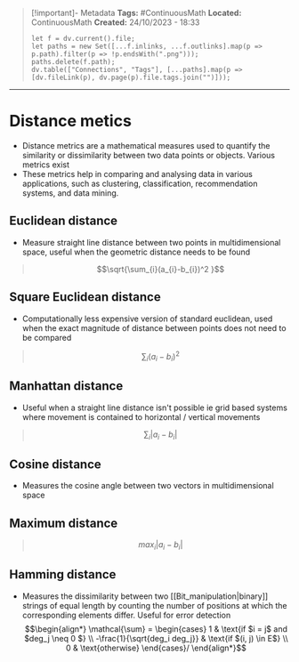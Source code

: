 > [!important]- Metadata
> **Tags:** #ContinuousMath 
> **Located:** ContinuousMath
> **Created:** 24/10/2023 - 18:33
> ```dataviewjs
> let f = dv.current().file;
> let paths = new Set([...f.inlinks, ...f.outlinks].map(p => p.path).filter(p => !p.endsWith(".png")));
> paths.delete(f.path);
> dv.table(["Connections", "Tags"], [...paths].map(p => [dv.fileLink(p), dv.page(p).file.tags.join("")]));
> ```

___
# Distance metics
- Distance metrics are a mathematical measures used to quantify the similarity or dissimilarity between two data points or objects. Various metrics exist
- These metrics help in comparing and analysing data in various applications, such as clustering, classification, recommendation systems, and data mining.
## Euclidean distance
- Measure straight line distance between two points in multidimensional space, useful when the geometric distance needs to be found 

>$$\sqrt{\sum_{i}(a_{i}-b_{i})^2 }$$

## Square Euclidean distance
- Computationally less expensive version of standard euclidean, used when the exact magnitude of distance between points does not need to be compared 

>$$\sum_{i}(a_{i}-b_{i})^2$$

## Manhattan distance
- Useful when a straight line distance isn't possible ie grid based systems where movement is contained to horizontal / vertical movements

>$$\sum_{i}|a_{i}-b_{i}|$$

## Cosine distance
- Measures the cosine angle between two vectors in multidimensional space

## Maximum distance

>$$max_{i}|a_{i}-b_{i}|$$


## Hamming distance 
- Measures the dissimilarity between two [[Bit_manipulation|binary]] strings of equal length by counting the number of positions at which the corresponding elements differ. Useful for error detection 
$$\begin{align*}
\mathcal{\sum} =
  \begin{cases}
    1 & \text{if $i = j$ and $deg_j \neq 0 $} \\
    -\frac{1}{\sqrt{deg_i deg_j}} & \text{if $(i, j) \in E$} \\
    0 & \text{otherwise}
  \end{cases}/
\end{align*}$$